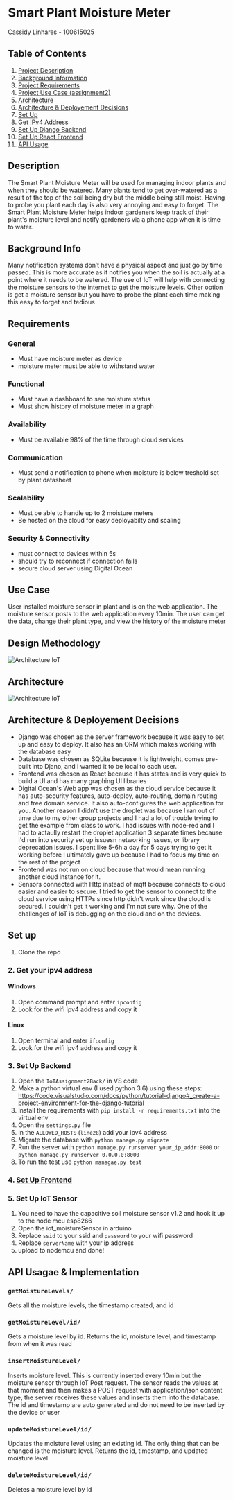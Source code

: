 # Smart Plant Moisture Meter
Cassidy Linhares - 100615025

## Table of Contents
1. [Project Description](#desc)  
2. [Background Information](#bkgd) 
3. [Project Requirements](#req)   
4. [Project Use Case (assignment2)](#usecase) 
5. [Architecture](#arch) 
6. [Architecture & Deployement Decisions](#arch-deploy-des)
7. [Set Up](#setup)  
8. [Get IPv4 Address](#ipv4)  
9. [Set Up Django Backend](#back)  
10. [Set Up React Frontend](#front)  
11. [API Usage](#api)  

## Description <a name="desc"></a>
The Smart Plant Moisture Meter will be used for managing indoor plants and when they should be watered. Many plants tend to get over-watered as a result of the top of the soil being dry but the middle being still moist. Having to probe you plant each day is also very annoying and easy to forget. The Smart Plant Moisture Meter helps indoor gardeners keep track of their plant's moisture level and notify gardeners via a phone app when it is time to water.
## Background Info <a name="bkgd"></a>
Many notification systems don’t have a physical aspect and just go by time passed. This is more accurate as it notifies you when the soil is actually at a point where it needs to be watered. The use of IoT will help with connecting the moisture sensors to the internet to get the moisture levels.  Other option is get a moisture sensor but you have to probe the plant each time making this easy to forget and tedious
## Requirements <a name="req"></a>
### General
- Must have moisture meter as device
- moisture meter must be able to withstand water
### Functional
- Must have a dashboard to see moisture status
- Must show history of moisture meter in a graph
### Availability
- Must be available 98% of the time through cloud services
### Communication
- Must send a notification to phone when moisture is below treshold set by plant datasheet
### Scalability
- Must be able to handle up to 2 moisture meters
- Be hosted on the cloud for easy deployabilty and scaling
### Security & Connectivity
- must connect to devices within 5s
- should try to reconnect if connection fails
- secure cloud server using Digital Ocean

## Use Case <a name="usecase"></a>
User installed moisture sensor in plant and is on the web application. The moisture sensor posts to the web application every 10min. 
The user can get the data, change their plant type, and view the history of the moisture meter

## Design Methodology <a name="des-meth"></a>
![Architecture IoT](https://user-images.githubusercontent.com/30815527/144935475-1a68c642-83c5-45c6-9da5-694828a5c8aa.png)

## Architecture <a name="arch"></a>
![Architecture IoT](https://user-images.githubusercontent.com/30815527/144935475-1a68c642-83c5-45c6-9da5-694828a5c8aa.png)

## Architecture & Deployement Decisions <a name="arch-deploy-des"></a>
- Django was chosen as the server framework because it was easy to set up and easy to deploy. It also has an ORM which makes working with the database easy
- Database was chosen as SQLite because it is lightweight, comes pre-built into Djano, and I wanted it to be local to each user.
- Frontend was chosen as React because it has states and is very quick to build a UI and has many graphing UI libraries
- Digital Ocean's Web app was chosen as the cloud service because it has auto-security features, auto-deploy, auto-routing, domain routing and free domain service. It also auto-configures the web application for you.   Another reason I didn't use the droplet was because I ran out of time due to my other group projects and I had a lot of trouble trying to get the example from class to work. I had issues with node-red and I had to actaully restart the droplet application 3 separate times because I'd run into security set up issuesn networking issues, or library deprecation issues. I spent like 5-6h a day for 5 days trying to get it working before I ultimately gave up because I had to focus my time on the rest of the project
- Frontend was not run on cloud because that would mean running another cloud instance for it.
- Sensors connected with Http instead of mqtt because connects to cloud easier and easier to secure. I tried to get the sensor to connect to the cloud service using HTTPs since http didn't work since the cloud is secured. I couldn't get it working and I'm not sure why. One of the challenges of IoT is debugging on the cloud and on the devices.

## Set up <a name="setup"></a>
1. Clone the repo
### 2. Get your ipv4 address <a name="ipv4"></a>
#### Windows
1. Open command prompt and enter `ipconfig`
2. Look for the wifi ipv4 address and copy it
#### Linux
1. Open terminal and enter `ifconfig`
2. Look for the wifi ipv4 address and copy it

### 3. Set Up Backend <a name="back"></a>
1. Open the `IoTAssignment2Back/` in VS code
2. Make a python virtual env (I used python 3.6) using these steps: https://code.visualstudio.com/docs/python/tutorial-django#_create-a-project-environment-for-the-django-tutorial
3. Install the requirements with `pip install -r requirements.txt` into the virtual env
4. Open the `settings.py` file
5. In the `ALLOWED_HOSTS` (`line28`) add your ipv4 address
6. Migrate the database with `python manage.py migrate`
7. Run the server with `python manage.py runserver your_ip_addr:8000` or `python manage.py runserver 0.0.0.0:8000`
8. To run the test use `python managae.py test`

### 4. [Set Up Frontend](https://github.com/cassidylinhares/iotProjectWebFront#setup-) <a name="front"></a>

### 5. Set Up IoT Sensor <a name="sensor"></a>
1. You need to have the capacitive soil moisture sensor v1.2 and hook it up to the node mcu esp8266
2. Open the iot_moistureSensor in arduino
3. Replace `ssid` to your ssid and `password` to your wifi password
4. Replace `serverName` with your ip address
5. upload to nodemcu and done!

## API Usagae & Implementation <a name="api"></a>
### `getMoistureLevels/`
Gets all the moisture levels, the timestamp created, and id
### `getMoistureLevel/id/`
Gets a moisture level by id. Returns the id, moisture level, and timestamp from when it was read
### `insertMoistureLevel/`
Inserts moisture level. This is currently inserted every 10min but the moisture sensor through IoT Post request. The sensor reads the values at that moment and then makes a POST request with application/json content type, the server receives these values and inserts them into the database. The id and timestamp are auto generated and do not need to be inserted by the device or user
### `updateMoistureLevel/id/`
Updates the moisture level using an existing id. The only thing that can be changed is the moisture level. Returns the id, timestamp, and updated moisture level
### `deleteMoistureLevel/id/`
Deletes a moisture level by id
